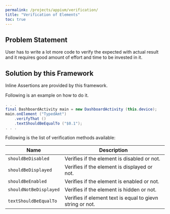 ```yaml
---
permalink: /projects/appium/verification/
title: "Verification of Elements"
toc: true
---
```


## Problem Statement

User has to write a lot more code to verify the expected with actual result and it requires good amount of effort and time to be invested in it.

## Solution by this Framework

Inline Assertions are provided by this framework.

Following is an example on how to do it.

```java
. . .
final DashboardActivity main = new DashboardActivity (this.device);
main.onElement ("TypedAmt")
	.verifyThat ()
	.textShouldBeEqualTo ("$0.1");
. . .
```

Following is the list of verification methods available:

Name | Description
-----|------------
`shouldBeDisabled` | Verifies if the element is disabled or not.
`shouldBeDisplayed` | Verifies if the element is displayed or not.
`shouldBeEnabled` | Verifies if the element is enabled or not.
`shouldNotBeDisplayed` | Verifies if the element is hidden or not.
`textShouldBeEqualTo` | Verifies if element text is equal to gievn string or not.
